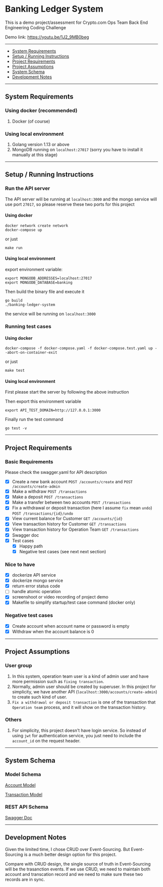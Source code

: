 # Banking Ledger System
This is a demo project/assessment for Crypto.com Ops Team Back End Engineering Coding Challenge

Demo link: https://youtu.be/1J2_9MB0beg

-------------------------
- [System Requirements](#system-requirements)
- [Setup / Running Instructions](#setup--running-instructions)
- [Project Requirements](#project-requirements)
- [Project Assumptions](#project-assumptions)
- [System Schema](#system-schema)
- [Development Notes](#development-notes)

-------------------------
## System Requirements

### Using docker (recommended)
1. Docker (of course)

### Using local environment
1. Golang version 1.13 or above
2. MongoDB running on `localhost:27017` (sorry you have to install it manually at this stage)

-------------------------
## Setup / Running Instructions
### Run the API server 

The API server will be running at `localhost:3000` and the mongo service will use port `27017`, so please reserve these two ports for this project

#### Using docker
```
docker network create network
docker-compose up
```

or just
```
make run
```

#### Using local environment

export environment variable:

```
export MONGODB_ADDRESSES=localhost:27017
export MONGODB_DATABASE=banking
```

Then build the binary file and execute it
```
go build
./banking-ledger-system
```

the service will be running on `localhost:3000`

### Running test cases

#### Using docker
`docker-compose -f docker-compose.yaml -f docker-compose.test.yaml up --abort-on-container-exit`

or just
```
make test
```

#### Using local environment
First please start the server by following the above instruction

Then export this environment variable
```
export API_TEST_DOMAIN=http://127.0.0.1:3000
```

Finally run the test command
```
go test -v
```

-------------------------
## Project Requirements
### Basic Requirements
Please check the swagger.yaml for API description
- [x] Create a new bank account `POST /accounts/create` and `POST /accounts/create-admin`
- [x] Make a withdraw `POST /transactions`
- [x] Make a deposit `POST /transactions`
- [x] Make a transfer between two accounts `POST /transactions`
- [x] Fix a withdrawal or deposit transaction (here I assume `fix` mean `undo`) `POST /transactions/{id}/undo`
- [x] View current balance for Customer `GET /accounts/{id}`
- [x] View transaction history for Customer `GET /transactions`
- [x] View transaction history for Operation Team `GET /transactions`
- [x] Swagger doc
- [x] Test cases
  - [x] Happy path
  - [x] Negative test cases (see next next section)

### Nice to have
- [x] dockerize API service
- [x] dockerize mongo service
- [x] return error status code
- [ ] handle atomic operation
- [x] screenshoot or video recording of project demo
- [x] Makefile to simplify startup/test case command (docker only)

### Negative test cases
  - [x] Create account when account name or password is empty
  - [x] Withdraw when the account balance is 0

-------------------------
## Project Assumptions

### User group
1. In this system, operation team user is a kind of admin user and have more permission such as `fixing transaction`. 
2. Normally, admin user should be created by superuser. In this project for simplicity, we have another API (`localhost:3000/accounts/create-admin`) to create such kind of user.
3. `Fix a withdrawal or deposit transaction` is one of the transaction that `Operation team` process, and it will show on the transaction history.

### Others
1. For simplicity, this project doesn't have login service. So instead of using `jwt` for authentication service, you just need to include the `account_id` on the request header.

-------------------------
## System Schema

### Model Schema
[Account Model](https://github.com/alanyeung95/banking-ledger-system/blob/main/pkg/accounts/model.go)

[Transaction Model](https://github.com/alanyeung95/banking-ledger-system/blob/main/pkg/transactions/model.go)

### REST API Schema
[Swagger Doc](https://github.com/alanyeung95/banking-ledger-system/blob/main/swagger.yaml)

-------------------------
## Development Notes
Given the limited time, I chose CRUD over Event-Sourcing. But Event-Sourcing is a much better design option for this project.

Compare with CRUD design,  the single source of truth in Event-Sourcing will be the trasanction events. If we use CRUD, we need to maintain both account and transcation record and we need to make sure these two records are in sync.
